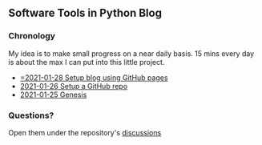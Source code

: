 ## Software Tools in Python Blog


### Chronology

My idea is to make small progress on a near daily basis. 15 mins every day is about the max I can put into this little project.

-  [=2021-01-28 Setup blog using GitHub pages](2021-01-28-blog.md)
-  [2021-01-26 Setup a GitHub repo](2021-01-26-repo.md)
-  [2021-01-25 Genesis](https://github.com/software-tools-in-javascript/stjs/issues/25#issuecomment-766342336)

### Questions?

Open them under the repository's [discussions](https://github.com/simkimsia/stpy/discussions)
